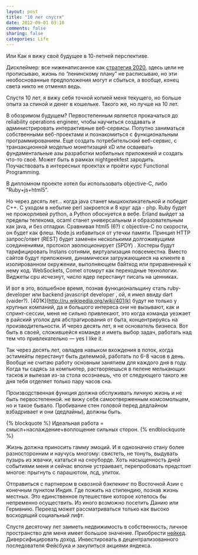 ```yaml
---
layout: post
title: "10 лет спустя"
date: 2012-09-01 03:10
comments: false
sharing: false
categories: Life
---
```

Или Как я вижy своё будущее в 10-летней перспективе.

Дисклеймер: все ниженаписанное как [стратегия 2020](http://2020strategy.ru/data/2012/03/13/1214585985/itog.pdf), здесь цели не прописываю, жизнь по “ленинскому плану” не расписываю, но эти необоснованные предположения могут и сбыться, а вообще, конец света никто не отменял ведь.

Спустя 10 лет, я вижу себя точной копией меня текущего, но больше опыта за спиной и денег в кошельке. Такого же, но лучше на 10 лет.

<!-- more -->

В обозримом будущем? Первостепенным является прокачаться до reliability operations engineer, чтобы научиться создавать и администрировать интерактивные веб-сервисы. Попутно заниматься собственными веб-проектами и познакомиться с функциональным программированием. 
Еще создать потребительский веб-сервис, с транзакционной моделью монетизаций xD или осваивать фундаментальные азы разработки мобильных приложений и создать что-то своё. Может быть в рамках nightgeekfest зародить. Поучаствовать в интересных проектах и пройти курс Functional Programming.

В дипломном проекте хотел бы использовать objective-C, либо "Ruby+js+html5". 

Но через десять лет... когда java станет мышкокликательной и победит C++. С уходом в небытие perl закроется и 8 круг ада - php. Ruby будет не прожорливей python, а Python обоснуется в вебе. Erland выйдет за пределы телекома,  ocaml станет универсальным и образовательным как java, и без отладки. Сравнивая html5 (6?) с objective-C по скорости, он будет как флеш. Node.js  избавиться от утечки памяти.
Принцип HTTP запрос/ответ (REST) будет заменен несколькими долгоживущими соединениями, протокол эволюционирует (SPDY) . Хостеры будут тарифицировать Instans сотнями, виртуализация повсеместна. Вместо сайтов будут приложения, динамически загружающиеся на клиенте в изолированном окружении, выполняющем байткод или приравненный к нему код. WebSockets, Comet отомрут как переходные технологии. Виджеты cpu исчезнут, число ядер перестанут писать на ценниках. 

И вот в это, волшебное время, познав функциональщину стать ruby-developer или backend javascript developer , ой, я имел ввиду dart (vaider?). [401K](http://ru.wikipedia.org/wiki/401(k) будут не только у крупных компаний, да и большого интереса они не вызывают, как и спринт-сессии, меня не сильно привлекают, это когда команда уезжает в райский уголок для абстрагирования от быта, концентрируясь на производительности. И через десять лет, я не основатель бизнеса. Вот быть в своей, сложившейся команде и иметь выбор задач, работать над тем что привлекательно — yes I like it.

Так через десять лет, овладев навыком вхождения в поток, когда эстимейты перестанут быть дилеммой, работать по 6-8 часов в день. Вообще не считаю работу основным занятием для каждого дня в году. Когда ты садясь за компьютер, растворяешься в пелене мелькающих тасков и вылезая из-за стола осознаешь, что от следующего такого же дня тебя отделяет только пару часов сна. 

Производственная функция должна обслуживать личную жизнь и не быть первостепенной. не вижу себя самоотверженным комсомольцем, но и такое бывало. Пробивание стен головой перед дедлайном взбадривает и они (дедлайны), должны быть.

{% blockquote %}
Идеальная работа = смысл+наслаждение+воплощение   сильных сторон.
{% endblockquote %}

Жизнь должна приносить гамму эмоций. И я однозначно стану более разносторонним и научусь многому: свистеть, не тонуть, выдувать пузырь из жвачки, кататься на сноуборде. Хоть насыщенность дней событиями меня и сейчас вполне устраивает, перепробовать предстоит многое: прыгнуть с парашютом, лсд, улиток.

Отправиться с партнером в сквозной бэкпекинг по Восточной Азии с конечным пунктом Индия. Где пожить на стипендию, познав жизнь местных. Это единственное путешествие которое хотелось бы непременно осуществить. Из иного возможно посетить Данию или Германию. Переезд может рассматриваться только как высоко восходящий социальный лифт. 

Спустя десяточку лет заиметь недвижимость в собственность, личное пространство для меня имеет большое значение. Приобрести [нейкед](http://www.intramoto.ru/files/industry/bikes/kawasaki_Z750_.jpg). Диверсифицировать доход. Инвестировать в децентрализованного последователя Фейсбука и закупиться акциями яндекса.